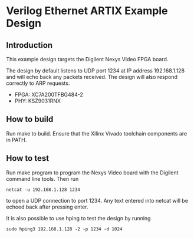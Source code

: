 # Verilog Ethernet ARTIX Example Design

## Introduction

This example design targets the Digilent Nexys Video FPGA board.

The design by default listens to UDP port 1234 at IP address 192.168.1.128 and
will echo back any packets received.  The design will also respond correctly
to ARP requests.  

*  FPGA: XC7A200TFBG484-2
*  PHY:  KSZ9031RNX

## How to build

Run make to build.  Ensure that the Xilinx Vivado toolchain components are
in PATH.  

## How to test

Run make program to program the Nexys Video board with the Digilent command
line tools.  Then run

    netcat -u 192.168.1.128 1234

to open a UDP connection to port 1234.  Any text entered into netcat will be
echoed back after pressing enter.

It is also possible to use hping to test the design by running

    sudo hping3 192.168.1.128 -2 -p 1234 -d 1024
